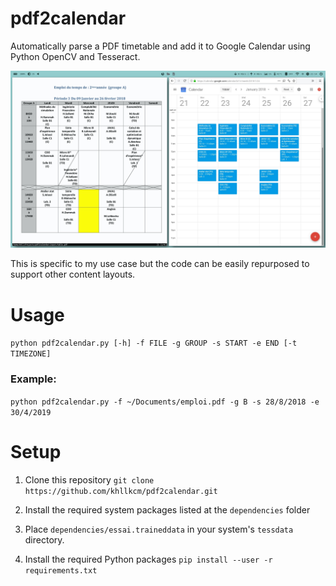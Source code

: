 # pdf2calendar

Automatically parse a PDF timetable and add it to Google Calendar using Python OpenCV and Tesseract.

![alt text](screenshot.jpg)

This is specific to my use case but the code can be easily repurposed to support other content layouts.

# Usage

```python pdf2calendar.py [-h] -f FILE -g GROUP -s START -e END [-t TIMEZONE]```

### Example:

```python pdf2calendar.py -f ~/Documents/emploi.pdf -g B -s 28/8/2018 -e 30/4/2019```


# Setup

1. Clone this repository `git clone https://github.com/khllkcm/pdf2calendar.git`

2. Install the required system packages listed at the `dependencies` folder

3. Place `dependencies/essai.traineddata` in your system's `tessdata` directory.

4. Install the required Python packages `pip install --user -r requirements.txt`
